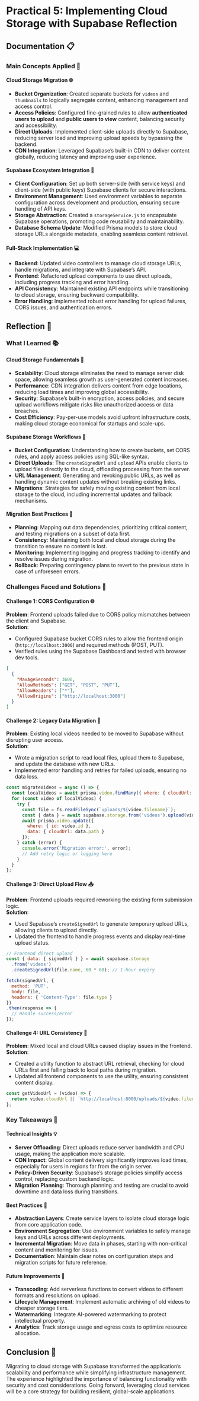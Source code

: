 # Practical 5: Implementing Cloud Storage with Supabase Reflection  

## Documentation 📋  

### Main Concepts Applied 🎯  

#### Cloud Storage Migration 🌐  
- **Bucket Organization**: Created separate buckets for `videos` and `thumbnails` to logically segregate content, enhancing management and access control.  
- **Access Policies**: Configured fine-grained rules to allow **authenticated users to upload** and **public users to view** content, balancing security and accessibility.  
- **Direct Uploads**: Implemented client-side uploads directly to Supabase, reducing server load and improving upload speeds by bypassing the backend.  
- **CDN Integration**: Leveraged Supabase’s built-in CDN to deliver content globally, reducing latency and improving user experience.  

#### Supabase Ecosystem Integration 🚀  
- **Client Configuration**: Set up both server-side (with service keys) and client-side (with public keys) Supabase clients for secure interactions.  
- **Environment Management**: Used environment variables to separate configuration across development and production, ensuring secure handling of API keys.  
- **Storage Abstraction**: Created a `storageService.js` to encapsulate Supabase operations, promoting code reusability and maintainability.  
- **Database Schema Update**: Modified Prisma models to store cloud storage URLs alongside metadata, enabling seamless content retrieval.  

#### Full-Stack Implementation 💻  
- **Backend**: Updated video controllers to manage cloud storage URLs, handle migrations, and integrate with Supabase’s API.  
- **Frontend**: Refactored upload components to use direct uploads, including progress tracking and error handling.  
- **API Consistency**: Maintained existing API endpoints while transitioning to cloud storage, ensuring backward compatibility.  
- **Error Handling**: Implemented robust error handling for upload failures, CORS issues, and authentication errors.  


## Reflection 💭  

### What I Learned 📚  

#### Cloud Storage Fundamentals 🌟  
- **Scalability**: Cloud storage eliminates the need to manage server disk space, allowing seamless growth as user-generated content increases.  
- **Performance**: CDN integration delivers content from edge locations, reducing load times and improving global accessibility.  
- **Security**: Supabase’s built-in encryption, access policies, and secure upload workflows mitigate risks like unauthorized access or data breaches.  
- **Cost Efficiency**: Pay-per-use models avoid upfront infrastructure costs, making cloud storage economical for startups and scale-ups.  

#### Supabase Storage Workflows 🔧  
- **Bucket Configuration**: Understanding how to create buckets, set CORS rules, and apply access policies using SQL-like syntax.  
- **Direct Uploads**: The `createSignedUrl` and `upload` APIs enable clients to upload files directly to the cloud, offloading processing from the server.  
- **URL Management**: Generating and revoking public URLs, as well as handling dynamic content updates without breaking existing links.  
- **Migrations**: Strategies for safely moving existing content from local storage to the cloud, including incremental updates and fallback mechanisms.  

#### Migration Best Practices 🔄  
- **Planning**: Mapping out data dependencies, prioritizing critical content, and testing migrations on a subset of data first.  
- **Consistency**: Maintaining both local and cloud storage during the transition to ensure no content is lost.  
- **Monitoring**: Implementing logging and progress tracking to identify and resolve issues during migration.  
- **Rollback**: Preparing contingency plans to revert to the previous state in case of unforeseen errors.  


### Challenges Faced and Solutions 🚧  

#### Challenge 1: CORS Configuration 🌐  
**Problem**: Frontend uploads failed due to CORS policy mismatches between the client and Supabase.  
**Solution**:  
- Configured Supabase bucket CORS rules to allow the frontend origin (`http://localhost:3000`) and required methods (POST, PUT).  
- Verified rules using the Supabase Dashboard and tested with browser dev tools.  
```json  
[
  {
    "MaxAgeSeconds": 3600,
    "AllowMethods": ["GET", "POST", "PUT"],
    "AllowHeaders": ["*"],
    "AllowOrigins": ["http://localhost:3000"]
  }
]
```  

#### Challenge 2: Legacy Data Migration 🔄  
**Problem**: Existing local videos needed to be moved to Supabase without disrupting user access.  
**Solution**:  
- Wrote a migration script to read local files, upload them to Supabase, and update the database with new URLs.  
- Implemented error handling and retries for failed uploads, ensuring no data loss.  
```javascript  
const migrateVideos = async () => {
  const localVideos = await prisma.video.findMany({ where: { cloudUrl: null } });
  for (const video of localVideos) {
    try {
      const file = fs.readFileSync(`uploads/${video.filename}`);
      const { data } = await supabase.storage.from('videos').upload(video.filename, file);
      await prisma.video.update({
        where: { id: video.id },
        data: { cloudUrl: data.path }
      });
    } catch (error) {
      console.error('Migration error:', error);
      // Add retry logic or logging here
    }
  }
};
```  

#### Challenge 3: Direct Upload Flow 📤  
**Problem**: Frontend uploads required reworking the existing form submission logic.  
**Solution**:  
- Used Supabase’s `createSignedUrl` to generate temporary upload URLs, allowing clients to upload directly.  
- Updated the frontend to handle progress events and display real-time upload status.  
```javascript  
// Frontend direct upload
const { data: { signedUrl } } = await supabase.storage
  .from('videos')
  .createSignedUrl(file.name, 60 * 60); // 1-hour expiry

fetch(signedUrl, {
  method: 'PUT',
  body: file,
  headers: { 'Content-Type': file.type }
})
.then(response => {
  // Handle success/error
});
```  

#### Challenge 4: URL Consistency 🔗  
**Problem**: Mixed local and cloud URLs caused display issues in the frontend.  
**Solution**:  
- Created a utility function to abstract URL retrieval, checking for cloud URLs first and falling back to local paths during migration.  
- Updated all frontend components to use the utility, ensuring consistent content display.  
```javascript  
const getVideoUrl = (video) => {
  return video.cloudUrl || `http://localhost:8000/uploads/${video.filename}`;
};
```  


### Key Takeaways 🎯  

#### Technical Insights 💡  
- **Server Offloading**: Direct uploads reduce server bandwidth and CPU usage, making the application more scalable.  
- **CDN Impact**: Global content delivery significantly improves load times, especially for users in regions far from the origin server.  
- **Policy-Driven Security**: Supabase’s storage policies simplify access control, replacing custom backend logic.  
- **Migration Planning**: Thorough planning and testing are crucial to avoid downtime and data loss during transitions.  

#### Best Practices 📝  
- **Abstraction Layers**: Create service layers to isolate cloud storage logic from core application code.  
- **Environment Segregation**: Use environment variables to safely manage keys and URLs across different deployments.  
- **Incremental Migration**: Move data in phases, starting with non-critical content and monitoring for issues.  
- **Documentation**: Maintain clear notes on configuration steps and migration scripts for future reference.  

#### Future Improvements 🚀  
- **Transcoding**: Add serverless functions to convert videos to different formats and resolutions on upload.  
- **Lifecycle Management**: Implement automatic archiving of old videos to cheaper storage tiers.  
- **Watermarking**: Integrate AI-powered watermarking to protect intellectual property.  
- **Analytics**: Track storage usage and egress costs to optimize resource allocation.  


## Conclusion 🌟  
Migrating to cloud storage with Supabase transformed the application’s scalability and performance while simplifying infrastructure management. The experience highlighted the importance of balancing functionality with security and cost considerations. Going forward, leveraging cloud services will be a core strategy for building resilient, global-scale applications.